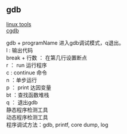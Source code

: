 gdb
-----
[linux tools](http://linuxtools-rst.readthedocs.io/zh_CN/latest/tool/gdb.html)  
[cgdb](https://cgdb.github.io/)

gdb + programName 进入gdb调试模式，q退出。  
l : 输出代码  
break + 行数 ： 在第几行设置断点  
r ： run 运行程序  
c  : continue 命令  
n ：单步运行  
p ： print 达因变量  
bt ：查找函数堆栈  
q ： 退出gdb  
静态程序检测工具  
动态程序检测工具  
程序调试方法：gdb, printf, core dump, log  